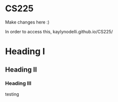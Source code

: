 # CS225

Make changes here :)

In order to access this, kaylynodelli.github.io/CS225/

# Heading I
## Heading II
### Heading III

testing 
###
